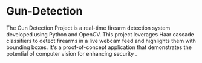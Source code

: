 # Gun-Detection
The Gun Detection Project is a real-time firearm detection system developed using Python and OpenCV. This project leverages Haar cascade classifiers to detect firearms in a live webcam feed and highlights them with bounding boxes. It's a proof-of-concept application that demonstrates the potential of computer vision for enhancing security .
